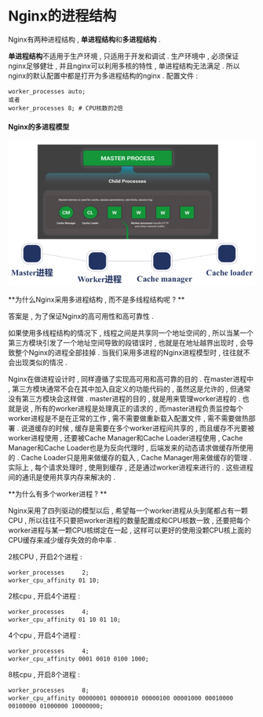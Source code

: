 # Nginx的进程结构

Nginx有两种进程结构 , **单进程结构**和**多进程结构** .

**单进程结构**不适用于生产环境 , 只适用于开发和调试 . 生产环境中 , 必须保证nginx足够健壮 , 并且nginx可以利用多核的特性 , 单进程结构无法满足 . 所以nginx的默认配置中都是打开为多进程结构的nginx . 配置文件 :

```
worker_processes auto;
或者
worker_processes 8; # CPU核数的2倍
```

#### Nginx的多进程模型

![](/assets/nginxduojinchengmoxing.png)

**为什么Nginx采用多进程结构 , 而不是多线程结构呢 ? **

答案是 , 为了保证Nginx的高可用性和高可靠性 .

如果使用多线程结构的情况下 , 线程之间是共享同一个地址空间的 , 所以当某一个第三方模块引发了一个地址空间导致的段错误时 , 也就是在地址越界出现时 , 会导致整个Nginx的进程全部挂掉 . 当我们采用多进程的Nginx进程模型时 , 往往就不会出现类似的情况 .

Nginx在做进程设计时 , 同样遵循了实现高可用和高可靠的目的 . 在master进程中 , 第三方模块通常不会在其中加入自定义的功能代码的 , 虽然这是允许的 , 但通常没有第三方模块会这样做 . master进程的目的 , 就是用来管理worker进程的 . 也就是说 , 所有的worker进程是处理真正的请求的 , 而master进程负责监控每个worker进程是不是在正常的工作 , 需不需要做重新载入配置文件 , 需不需要做热部署 . 说道缓存的时候 , 缓存是需要在多个worker进程间共享的 , 而且缓存不光要被worker进程使用 , 还要被Cache Manager和Cache Loader进程使用 , Cache Manager和Cache Loader也是为反向代理时 , 后端发来的动态请求做缓存所使用的 . Cache Loader只是用来做缓存的载入 , Cache Manager用来做缓存的管理 . 实际上 , 每个请求处理时 ,  使用到缓存 , 还是通过worker进程来进行的 . 这些进程间的通讯是使用共享内存来解决的 .

**为什么有多个worker进程 ? **

Nginx采用了四列驱动的模型以后 , 希望每一个worker进程从头到尾都占有一颗CPU , 所以往往不只要把worker进程的数量配置成和CPU核数一致 , 还要把每个worker进程与某一颗CPU核绑定在一起 , 这样可以更好的使用没颗CPU核上面的CPU缓存来减少缓存失效的命中率 .

2核CPU , 开启2个进程 :

```
worker_processes     2;
worker_cpu_affinity 01 10;
```

2核cpu , 开启4个进程 :

```
worker_processes     4;
worker_cpu_affinity 01 10 01 10;
```

4个cpu , 开启4个进程 :

```
worker_processes     4;
worker_cpu_affinity 0001 0010 0100 1000;
```

8核cpu , 开启8个进程 :

```
worker_processes     8;
worker_cpu_affinity 00000001 00000010 00000100 00001000 00010000 00100000 01000000 10000000;
```



